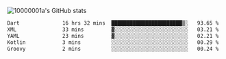 ![10000001a's GitHub stats](https://github-readme-stats.vercel.app/api?username=10000001a&show_icons=true&theme=onedark&count_private=true)

<!-- [![Top Langs](https://github-readme-stats.vercel.app/api/top-langs/?username=10000001a&layout=compact&theme=onedark&langs_count=5)](https://github.com/anuraghazra/github-readme-stats) -->
<!--
**10000001a/10000001a** is a ✨ _special_ ✨ repository because its `README.md` (this file) appears on your GitHub profile.

Here are some ideas to get you started:

- 🔭 I’m currently working on ...
- 🌱 I’m currently learning ...
- 👯 I’m looking to collaborate on ...
- 🤔 I’m looking for help with ...
- 💬 Ask me about ...
- 📫 How to reach me: ...
- 😄 Pronouns: ...
- ⚡ Fun fact: ...
-->

<!--START_SECTION:waka-->

```txt
Dart              16 hrs 32 mins  ███████████████████████▒░   93.65 %
XML               33 mins         ▓░░░░░░░░░░░░░░░░░░░░░░░░   03.21 %
YAML              23 mins         ▓░░░░░░░░░░░░░░░░░░░░░░░░   02.21 %
Kotlin            3 mins          ░░░░░░░░░░░░░░░░░░░░░░░░░   00.29 %
Groovy            2 mins          ░░░░░░░░░░░░░░░░░░░░░░░░░   00.24 %
```

<!--END_SECTION:waka-->
